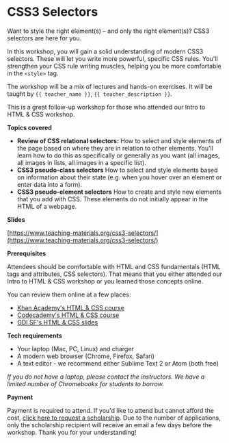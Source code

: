 # CSS3 Selectors

Want to style the right element(s) – and only the right element(s)? CSS3 selectors are here for you.

In this workshop, you will gain a solid understanding of modern CSS3 selectors. These will let you write more powerful, specific CSS rules. You'll strengthen your CSS rule writing muscles, helping you be more comfortable in the `<style>` tag.

The workshop will be a mix of lectures and hands-on exercises. It will be taught by `{{ teacher_name }}`, `{{ teacher_description }}`.

This is a great follow-up workshop for those who attended our Intro to HTML & CSS workshop.

**Topics covered**

- **Review of CSS relational selectors:** How to select and style elements of the page based on where they are in relation to other elements. You'll learn how to do this as specifically or generally as you want (all images, all images in lists, all images in a specific list).
- **CSS3 pseudo-class selectors** How to select and style elements based on information about their state (e.g. when you hover over an element or enter data into a form). 
- **CSS3 pseudo-element selectors** How to create and style new elements that you add with CSS. These elements do not initially appear in the HTML of a webpage.

**Slides**

[https://www.teaching-materials.org/css3-selectors/](https://www.teaching-materials.org/css3-selectors/)

**Prerequisites**

Attendees should be comfortable with HTML and CSS fundamentals (HTML tags and attributes, CSS selectors). That means that you either attended our Intro to HTML & CSS workshop or you learned those concepts online.

You can review them online at a few places:
- [Khan Academy's HTML & CSS course](https://khanacademy.org/html-css)
- [Codecademy's HTML & CSS course](https://www.codecademy.com/learn/learn-html-css)
- [GDI SF's HTML & CSS slides](https://www.teaching-materials.org/htmlcss-2day/)

**Tech requirements**

- Your laptop (Mac, PC, Linux) and charger
- A modern web browser (Chrome, Firefox, Safari)
- A text editor - we recommend either Sublime Text 2 or Atom (both free)

*If you do not have a laptop, please contact the instructors. We have a limited number of Chromebooks for students to borrow.*

**Payment**

Payment is required to attend. If you'd like to attend but cannot afford the cost, [click here to request a scholarship](https://docs.google.com/forms/d/e/1FAIpQLSfiUBN4yve3L7iociXzcqNgEtrljsn_7mCgZ3eUtvAEr3bcQg/viewform). Due to the number of applications, only the scholarship recipient will receive an email a few days before the workshop. Thank you for your understanding!


